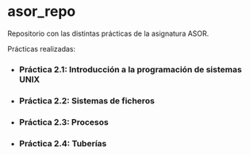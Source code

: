 # asor_repo

Repositorio con las distintas prácticas de la asignatura ASOR.

Prácticas realizadas:

+ ### Práctica 2.1: Introducción a la programación de sistemas UNIX

+ ### Práctica 2.2: Sistemas de ficheros

+ ### Práctica 2.3: Procesos

+ ### Práctica 2.4: Tuberías
